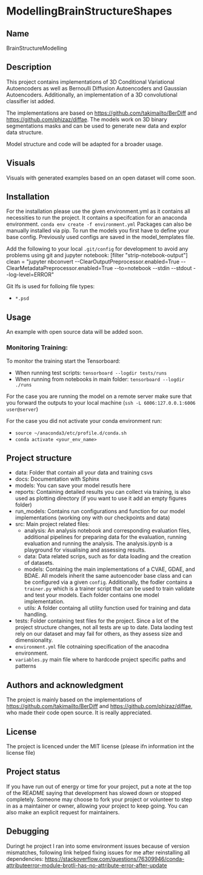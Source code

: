 # ModellingBrainStructureShapes

## Name
BrainStructureModelling

## Description
This project contains implementations of 3D Conditional Variational Autoencoders as well as Bernoulli Diffusion Autoencoders and Gaussian Autoencoders.
Additionally, an implementation of a 3D convolutional classifier ist added.

The implementations are based on https://github.com/takimailto/BerDiff and https://github.com/phizaz/diffae.
The models work on 3D binary segmentations masks and can be used to generate new data and explor data structure.

Model structure and code will be adapted for a broader usage.

## Visuals
Visuals with generated examples based on an open dataset will come soon.

## Installation
For the installation please use the given environment.yml as it contains all necessities to run the project. It contains a specifcation for an anaconda environment.
`conda env create -f environment.yml`
Packages can also be manually installed via pip.
To run the models you first have to define your base config. Previously used configs are saved in the model_templates file.

Add the following to your local `.git/config` for development to avoid any problems using git and jupyter notebook:
[filter "strip-notebook-output"]
clean = "jupyter nbconvert --ClearOutputPreprocessor.enabled=True --ClearMetadataPreprocessor.enabled=True --to=notebook --stdin --stdout --log-level=ERROR"

Git lfs is used for folloing file types:
* `*.psd`

## Usage
An example with open source data will be added soon.

### Monitoring Training:
To monitor the training start the Tensorboard: 
+ When running test scripts: `tensorboard --logdir tests/runs`
+ When running from notebooks in main folder: `tensorboard --logdir ./runs`

For the case you are running the model on a remote server make sure that you forward the outputs to your local machine 
(`ssh -L 6006:127.0.0.1:6006 user@server`)

For the case you did not activate your conda environment run:
* `source ~/anaconda3/etc/profile.d/conda.sh`
* `conda activate <your_env_name>`

## Project structure 
* data: Folder that contain all your data and training csvs
* docs: Documentation with Sphinx
* models: You can save your model resutls here
* reports: Containing detailed results you can collect via training, is also used as plotting directory (if you want to use it add an empty figures folder)
* run_models: Contains run configurations and function for our model implementations (working ony with our checkpoints and data)
* src: Main project related files:
  * analysis: An analysis notebook and corresponding evaluation files, additional pipelines for preparing data for the evaluation, running evaluation and running the analysis. The analysis.ipynb is a playground for visualising and assessing results.
  * data: Data related scrips, such as for data loading and the creation of datasets.
  * models: Containing the main implementations of a CVAE, GDAE, and BDAE. All models inherit the same autoencoder base class and can be configured via a given `config`. Additionally, the fodler contains a `trainer.py` which is a trainer script that can be used to train validate and test your models. Each folder contains one model implementation.
  * utils: A folder containg all utility function used for training and data handling.
* tests: Folder containing test files for the project. Since a lot of the project structure changes, not all tests are up to date. Data laoding test rely on our dataset and may fail for others, as they assess size and dimensionality.
*  `environment.yml` file cotnaining specification of the anacodna environment.
*  `variables.py` main file where to hardcode project specific paths and patterns
## Authors and acknowledgment
The project is mainly based on the implementations of https://github.com/takimailto/BerDiff and https://github.com/phizaz/diffae, who made their code open source.
It is really appreciated.

## License
The project is licenced under the MIT license (please ifn information int the license file)

## Project status
If you have run out of energy or time for your project, put a note at the top of the README saying that development has slowed down or stopped completely. Someone may choose to fork your project or volunteer to step in as a maintainer or owner, allowing your project to keep going. You can also make an explicit request for maintainers.

## Debugging
Duringt he project I ran into some environment issues because of version mismatches, following link helped fixing issues for me after reinstalling all dependencies:
https://stackoverflow.com/questions/76309946/conda-attributeerror-module-brotli-has-no-attribute-error-after-update
